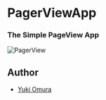 # PagerViewApp

### The Simple PageView App

![PagerView](https://user-images.githubusercontent.com/39009922/74710081-20e04f80-5264-11ea-89fa-25d1703ed329.gif)

## Author

- [Yuki Omura](https://twitter.com/yuking_0319)
